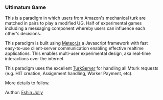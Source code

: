 ### Ultimatum Game   

This is a paradigm in which users from Amazon's mechanical turk are matched in pairs to play a modified UG. Half of experimental games including a messaging component whereby users can influence each other's decisions.  

This paradigm is built using [Meteor.js](https://www.meteor.com/) a Javascript framework with fast easy-to-use client-server communication enabling effective realtime applications. This enables multi-user experimental design, aka real-time interactions over the internet. 

This paradigm uses the excellent [TurkServer](https://github.com/HarvardEconCS/turkserver-meteor) for handling all Mturk requests (e.g. HIT creation, Assignment handling, Worker Payment, etc).

More details to follow.

Author: [Eshin Jolly](eshinjolly.com)